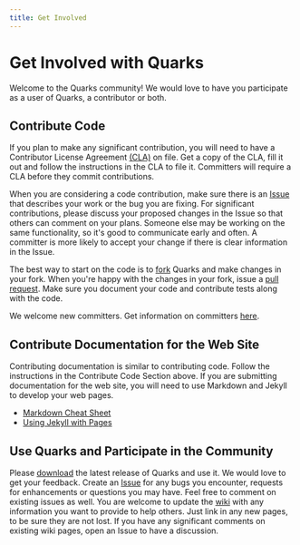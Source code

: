 ```yaml
---
title: Get Involved
---
```


# Get Involved with Quarks

Welcome to the Quarks community!  We would love to have you participate as a user of Quarks, a contributor or both.

## Contribute Code

If you plan to make any significant contribution, you will need to have a Contributor License Agreement [(CLA)](https://github.com/quarks-edge/quarks/blob/master/licences/Quarks-cla-individual.pdf) on file.  Get a copy of the CLA, fill it out and follow the instructions in the CLA to file it.  Committers will require a CLA before they commit contributions.

When you are considering a code contribution, make sure there is an [Issue](https://github.com/quarks-edge/quarks/issues) that describes your work or the bug you are fixing.  For significant contributions, please discuss your proposed changes in the Issue so that others can comment on your plans.  Someone else may be working on the same functionality, so it's good to communicate early and often.  A committer is more likely to accept your change if there is clear information in the Issue.  

The best way to start on the code is to [fork](https://help.github.com/articles/fork-a-repo/) Quarks and make changes in your fork.  When you're happy with the changes in your fork, issue a [pull request](https://github.com/quarks-edge/quarks/pulls).  Make sure you document your code and contribute tests along with the code.

We welcome new committers.  Get information on committers [here](committers).

## Contribute Documentation for the Web Site

Contributing documentation is similar to contributing code.  Follow the instructions in the Contribute Code Section above.  If you are submitting documentation for the web site, you will need to use Markdown and Jekyll to develop your web pages.

* [Markdown Cheat Sheet](https://github.com/adam-p/markdown-here/wiki/Markdown-Cheatsheet)
* [Using Jekyll with Pages](https://help.github.com/articles/using-jekyll-with-pages/)

## Use Quarks and Participate in the Community

Please [download](https://github.com/quarks-edge/quarks/releases/latest) the latest release of Quarks and use it.  We would love to get your feedback.  Create an [Issue](https://github.com/quarks-edge/quarks/issues) for any bugs you encounter, requests for enhancements or questions you may have. Feel free to comment on existing issues as well.  You are welcome to update the [wiki](https://github.com/quarks-edge/quarks/wiki) with any information you want to provide to help others.  Just link in any new pages, to be sure they are not lost.  If you have any significant comments on existing wiki pages, open an Issue to have a discussion.
